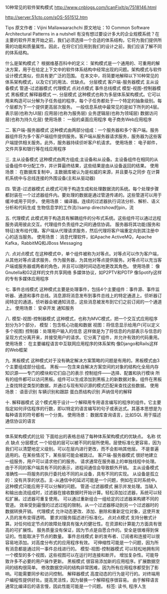 10种常见的软件架构模式
http://www.cnblogs.com/IcanFixIt/p/7518146.html

http://server.51cto.com/sOS-551512.htm

Tips
原文作者：Vijini Mallawaarachchi
原文地址：10 Common Software Architectural Patterns in a nutshell
有没有想过要设计多大的企业规模系统？在主要的软件开发开始之前，我们必须选择一个合适的体系结构，它将为我们提供所需的功能和质量属性。因此，在将它们应用到我们的设计之前，我们应该了解不同的体系结构。

什么是架构模式？
根据维基百科中的定义：
架构模式是一个通用的、可重用的解决方案，用于在给定上下文中的软件体系结构中经常出现的问题。架构模式与软件设计模式类似，但具有更广泛的范围。
在本文中，将简要地解释以下10种常见的体系架构模式，以及它们的用法、优缺点。
分层模式
客户端-服务器模式
主从设备模式
管道-过滤器模式
代理模式
点对点模式
事件总线模式
模型-视图-控制器模式
黑板模式
解释器模式
一. 分层模式
这种模式也称为多层体系架构模式。它可以用来构造可以分解为子任务组的程序，每个子任务都处于一个特定的抽象级别。每个层都为下一个提供更高层次服务。
一般信息系统中最常见的是如下所列的4层。
表示层(也称为UI层)
应用层(也称为服务层)
业务逻辑层(也称为领域层)
数据访问层(也称为持久化层)
使用场景：
一般的桌面应用程序
电子商务Web应用程序

二. 客户端-服务器模式
这种模式由两部分组成：一个服务器和多个客户端。服务器组件将为多个客户端组件提供服务。客户端从服务器请求服务，服务器为这些客户端提供相关服务。此外，服务器持续侦听客户机请求。
使用场景：
电子邮件，文件共享和银行等在线应用程序

三. 主从设备模式
这种模式由两方组成;主设备和从设备。主设备组件在相同的从设备组件中分配工作，并计算最终结果，这些结果是由从设备返回的结果。
使用场景：
在数据库复制中，主数据库被认为是权威的来源，并且要与之同步
在计算机系统中与总线连接的外围设备(主和从驱动器)

四. 管道-过滤器模式
此模式可用于构造生成和处理数据流的系统。每个处理步骤都封装在一个过滤器组件内。要处理的数据是通过管道传递的。这些管道可以用于缓冲或用于同步。
使用场景：
编译器。连续的过滤器执行词法分析、解析、语义分析和代码生成
生物信息学的工作流//samp  directshow的pin，流

五. 代理模式
此模式用于构造具有解耦组件的分布式系统。这些组件可以通过远程服务调用彼此交互。代理组件负责组件之间的通信协调。
服务器将其功能(服务和特征)发布给代理。客户端从代理请求服务，然后代理将客户端重定向到其注册中心的适当服务。
使用场景：
消息代理软件，如Apache ActiveMQ，Apache Kafka，RabbitMQ和JBoss Messaging

六. 点对点模式
在这种模式中，单个组件被称为对等点。对等点可以作为客户端，从其他对等点请求服务，作为服务器，为其他对等点提供服务。对等点可以充当客户端或服务器或两者的角色，并且可以随时间动态地更改其角色。
使用场景：
像Gnutella和G2这样的文件共享网络
多媒体协议，如P2PTV和PDTP
像Spotify这样的专有多媒体应用程序

七. 事件总线模式
这种模式主要是处理事件，包括4个主要组件：事件源、事件监听器、通道和事件总线。消息源将消息发布到事件总线上的特定通道上。侦听器订阅特定的通道。侦听器会被通知消息，这些消息被发布到它们之前订阅的一个通道上。
使用场景：
安卓开发
通知服务

八. 模型-视图-控制器模式
这种模式，也称为MVC模式，把一个交互式应用程序划分为3个部分，
模型：包含核心功能和数据
视图：将信息显示给用户(可以定义多个视图)
控制器：处理用户输入的信息
这样做是为了将信息的内部表示与信息的呈现方式分离开来，并接受用户的请求。它分离了组件，并允许有效的代码重用。
使用场景：
在主要编程语言中互联网应用程序的体系架构
像Django和Rails这样的Web框架

九. 黑板模式
这种模式对于没有确定解决方案策略的问题是有用的。黑板模式由3个主要组成部分组成。
黑板——包含来自解决方案空间的对象的结构化全局内存
知识源——专门的模块和它们自己的表示
控制组件——选择、配置和执行模块
所有的组件都可以访问黑板。组件可以生成添加到黑板上的新数据对象。组件在黑板上查找特定类型的数据，并通过与现有知识源的模式匹配来查找这些数据。
使用场景：
语音识别
车辆识别和跟踪
蛋白质结构识别
声纳信号的解释

十. 解释器模式
这个模式用于设计一个解释用专用语言编写的程序的组件。它主要指定如何评估程序的行数，即以特定的语言编写的句子或表达式。其基本思想是为每种语言的符号都有一个分类。
使用场景：
数据库查询语言，比如SQL
用于描述通信协议的语言

--------------------------------------------------------------------------------
体系架构模式的比较
下面给出的表格总结了每种体系架构模式的优缺点。
名称 优点 缺点
分层模式 一个较低的层可以被不同的层所使用。层使标准化更容易，因为我们可以清楚地定义级别。可以在层内进行更改，而不会影响其他层。 不是普遍适用的。在某些情况下，某些层可能会被跳过。
客户端-服务器模式 很好地建立一组服务，用户可以请求他们的服务。 请求通常在服务器上的单独线程中处理。由于不同的客户端具有不同的表示，进程间通信会导致额外开销。
主从设备模式 准确性——将服务的执行委托给不同的从设备，具有不同的实现。 从设备是孤立的：没有共享的状态。主-从通信中的延迟可能是一个问题，例如在实时系统中。这种模式只能应用于可以分解的问题。
管道-过滤器模式 展示并发处理。当输入和输出由流组成时，过滤器在接收数据时开始计算。轻松添加过滤器，系统可以轻松扩展。过滤器可重复使用。 可以通过重新组合一组给定的过滤器来构建不同的管道。 效率受到最慢的过滤过程的限制。从一个过滤器移动到另一个过滤器时的数据转换开销。
代理模式 允许动态更改、添加、删除和重新定位对象，这使开发人员的发布变得透明。 要求对服务描述进行标准化。
点对点模式 支持分散式计算。对任何给定节点的故障处理具有强大的健壮性。在资源和计算能力方面具有很高的可扩展性。 服务质量没有保证，因为节点是自愿合作的。安全是很难得到保证的。性能取决于节点的数量。
事件总线模式 新的发布者、订阅者和连接可以很容易地添加。对高度分布式的应用程序有效。 可伸缩性可能是一个问题，因为所有消息都是通过同一事件总线进行的。
模型-视图-控制器模式 可以轻松地拥有同一个模型的多个视图，这些视图可以在运行时连接和断开。 增加复杂性。可能导致许多不必要的用户操作更新。
黑板模式 很容易添加新的应用程序。扩展数据空间的结构很简单。 修改数据空间的结构非常困难，因为所有应用程序都受到了影响。可能需要同步和访问控制。
解释器模式 高度动态的行为是可行的。对终端用户编程性提供好处。提高灵活性，因为替换一个解释程序很容易。 由于解释语言通常比编译后的语言慢，因此性能可能是一个问题。
标签: 读书, 程序人生